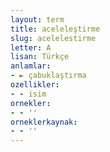 ```yaml
---
layout: term
title: aceleleştirme
slug: acelelestirme
letter: A
lisan: Türkçe
anlamlar:
- ► çabuklaştırma
ozellikler:
- - isim
ornekler:
- - ''
orneklerkaynak:
- - ''
---
```

